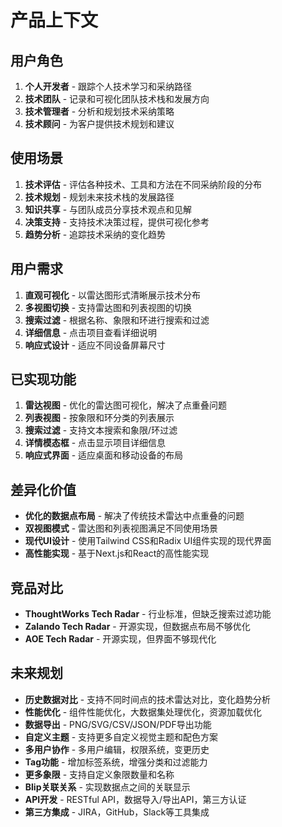 # 产品上下文

## 用户角色
1. **个人开发者** - 跟踪个人技术学习和采纳路径
2. **技术团队** - 记录和可视化团队技术栈和发展方向
3. **技术管理者** - 分析和规划技术采纳策略
4. **技术顾问** - 为客户提供技术规划和建议

## 使用场景
1. **技术评估** - 评估各种技术、工具和方法在不同采纳阶段的分布
2. **技术规划** - 规划未来技术栈的发展路径
3. **知识共享** - 与团队成员分享技术观点和见解
4. **决策支持** - 支持技术决策过程，提供可视化参考
5. **趋势分析** - 追踪技术采纳的变化趋势

## 用户需求
1. **直观可视化** - 以雷达图形式清晰展示技术分布
2. **多视图切换** - 支持雷达图和列表视图的切换
3. **搜索过滤** - 根据名称、象限和环进行搜索和过滤
4. **详细信息** - 点击项目查看详细说明
5. **响应式设计** - 适应不同设备屏幕尺寸

## 已实现功能
1. **雷达视图** - 优化的雷达图可视化，解决了点重叠问题
2. **列表视图** - 按象限和环分类的列表展示
3. **搜索过滤** - 支持文本搜索和象限/环过滤
4. **详情模态框** - 点击显示项目详细信息
5. **响应式界面** - 适应桌面和移动设备的布局

## 差异化价值
- **优化的数据点布局** - 解决了传统技术雷达中点重叠的问题
- **双视图模式** - 雷达图和列表视图满足不同使用场景
- **现代UI设计** - 使用Tailwind CSS和Radix UI组件实现的现代界面
- **高性能实现** - 基于Next.js和React的高性能实现

## 竞品对比
- **ThoughtWorks Tech Radar** - 行业标准，但缺乏搜索过滤功能
- **Zalando Tech Radar** - 开源实现，但数据点布局不够优化
- **AOE Tech Radar** - 开源实现，但界面不够现代化

## 未来规划
- **历史数据对比** - 支持不同时间点的技术雷达对比，变化趋势分析
- **性能优化** - 组件性能优化，大数据集处理优化，资源加载优化
- **数据导出** - PNG/SVG/CSV/JSON/PDF导出功能
- **自定义主题** - 支持更多自定义视觉主题和配色方案
- **多用户协作** - 多用户编辑，权限系统，变更历史
- **Tag功能** - 增加标签系统，增强分类和过滤能力
- **更多象限** - 支持自定义象限数量和名称
- **Blip关联关系** - 实现数据点之间的关联显示
- **API开发** - RESTful API，数据导入/导出API，第三方认证
- **第三方集成** - JIRA，GitHub，Slack等工具集成